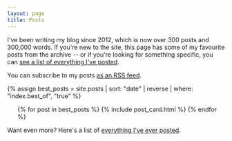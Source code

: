 ```yaml
---
layout: page
title: Posts
---
```


<link rel="stylesheet" href="/theme/article_cards.css">

I've been writing my blog since 2012, which is now over 300 posts and 300,000 words.
If you're new to the site, this page has some of my favourite posts from the archive -- or if you're looking for something specific, you can [see a list of everything I've posted](/all-posts/).

You can subscribe to my posts [as an RSS feed](/atom.xml).

{% assign best_posts = site.posts | sort: "date" | reverse | where: "index.best_of", "true" %}

<!-- there are {{ best_posts | size }} posts on this page. -->

<ul class="post_cards">
{% for post in best_posts %}
  {% include post_card.html %}
{% endfor %}
</ul>

Want even more?
Here's a list of [everything I've ever posted](/all-posts/).
